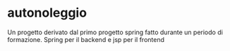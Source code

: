 # autonoleggio
Un progetto derivato dal primo progetto spring fatto durante un periodo di formazione.
Spring per il backend e jsp per il frontend
